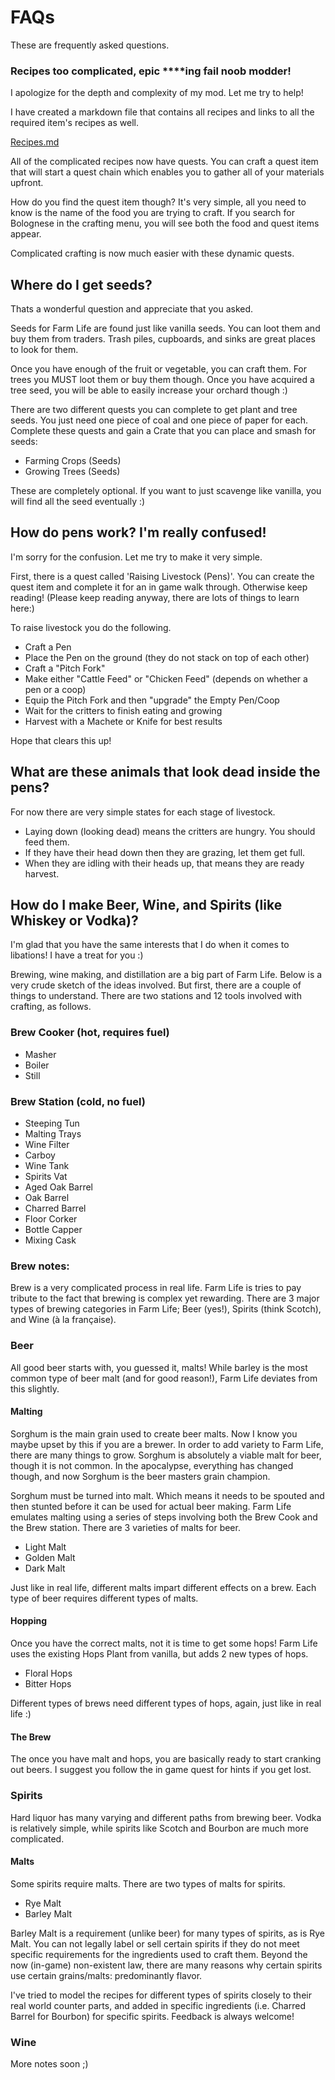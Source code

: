 # FAQs

These are frequently asked questions.

### Recipes too complicated, epic ****ing fail noob modder!

I apologize for the depth and complexity of my mod. Let me try to help!

I have created a markdown file that contains all recipes and links to all the required item's recipes as well.

[Recipes.md](Recipes.md)

All of the complicated recipes now have quests. You can craft a quest item that will start a quest chain which enables you to gather all of your materials upfront.

How do you find the quest item though? It's very simple, all you need to know is the name of the food you are trying to craft. If you search for Bolognese in the crafting menu, you will see both the food and quest items appear.

Complicated crafting is now much easier with these dynamic quests.

## Where do I get seeds?

Thats a wonderful question and appreciate that you asked.

Seeds for Farm Life are found just like vanilla seeds. You can loot them and buy them from traders. Trash piles, cupboards, and sinks are great places to look for them.

Once you have enough of the fruit or vegetable, you can craft them. For trees you MUST loot them or buy them though. Once you have acquired a tree seed, you will be able to easily increase your orchard though :)

There are two different quests you can complete to get plant and tree seeds. You just need one piece of coal and one piece of paper for each. Complete these quests and gain a Crate that you can place and smash for seeds:

- Farming Crops (Seeds)
- Growing Trees (Seeds)

These are completely optional. If you want to just scavenge like vanilla, you will find all the seed eventually :)

## How do pens work? I'm really confused!

I'm sorry for the confusion. Let me try to make it very simple.

First, there is a quest called 'Raising Livestock (Pens)'. You can create the quest item and complete it for an in game walk through. Otherwise keep reading! (Please keep reading anyway, there are lots of things to learn here:)

To raise livestock you do the following.

- Craft a Pen
- Place the Pen on the ground (they do not stack on top of each other)
- Craft a "Pitch Fork"
- Make either "Cattle Feed" or "Chicken Feed" (depends on whether a pen or a coop)
- Equip the Pitch Fork and then "upgrade" the Empty Pen/Coop
- Wait for the critters to finish eating and growing
- Harvest with a Machete or Knife for best results

Hope that clears this up!

## What are these animals that look dead inside the pens?

For now there are very simple states for each stage of livestock.

- Laying down (looking dead) means the critters are hungry. You should feed them.
- If they have their head down then they are grazing, let them get full.
- When they are idling with their heads up, that means they are ready harvest.

## How do I make Beer, Wine, and Spirits (like Whiskey or Vodka)?

I'm glad that you have the same interests that I do when it comes to libations! I have a treat for you :)

Brewing, wine making, and distillation are a big part of Farm Life. Below is a very crude sketch of the ideas involved. But first, there are a couple of things to understand. There are two stations and 12 tools involved with crafting, as follows.

### Brew Cooker (hot, requires fuel)

- Masher
- Boiler
- Still

### Brew Station (cold, no fuel)

- Steeping Tun
- Malting Trays
- Wine Filter
- Carboy
- Wine Tank
- Spirits Vat
- Aged Oak Barrel
- Oak Barrel
- Charred Barrel
- Floor Corker
- Bottle Capper
- Mixing Cask

### Brew notes:

Brew is a very complicated process in real life. Farm Life is tries to pay tribute to the fact that brewing is complex yet rewarding. There are 3 major types of brewing categories in Farm Life; Beer (yes!), Spirits (think Scotch), and Wine (à la française).

### Beer

All good beer starts with, you guessed it, malts! While barley is the most common type of beer malt (and for good reason!), Farm Life deviates from this slightly.

#### Malting

Sorghum is the main grain used to create beer malts. Now I know you maybe upset by this if you are a brewer. In order to add variety to Farm Life, there are many things to grow. Sorghum is absolutely a viable malt for beer, though it is not common. In the apocalypse, everything has changed though, and now Sorghum is the beer masters grain champion.

Sorghum must be turned into malt. Which means it needs to be spouted and then stunted before it can be used for actual beer making. Farm Life emulates malting using a series of steps involving both the Brew Cook and the Brew station. There are 3 varieties of malts for beer.

- Light Malt
- Golden Malt
- Dark Malt

Just like in real life, different malts impart different effects on a brew. Each type of beer requires different types of malts.

#### Hopping

Once you have the correct malts, not it is time to get some hops! Farm Life uses the existing Hops Plant from vanilla, but adds 2 new types of hops.

- Floral Hops
- Bitter Hops

Different types of brews need different types of hops, again, just like in real life :)

#### The Brew

The once you have malt and hops, you are basically ready to start cranking out beers. I suggest you follow the in game quest for hints if you get lost.


### Spirits

Hard liquor has many varying and different paths from brewing beer. Vodka is relatively simple, while spirits like Scotch and Bourbon are much more complicated.

#### Malts

Some spirits require malts. There are two types of malts for spirits.

- Rye Malt
- Barley Malt

Barley Malt is a requirement (unlike beer) for many types of spirits, as is Rye Malt. You can not legally label or sell certain spirits if they do not meet specific requirements for the ingredients used to craft them. Beyond the now (in-game) non-existent law, there are many reasons why certain spirits use certain grains/malts: predominantly flavor.

I've tried to model the recipes for different types of spirits closely to their real world counter parts, and added in specific ingredients (i.e. Charred Barrel for Bourbon) for specific spirits. Feedback is always welcome!

### Wine

More notes soon ;)
